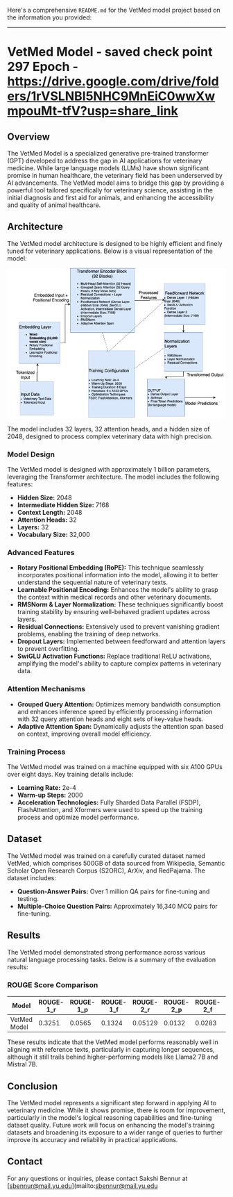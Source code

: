 Here's a comprehensive `README.md` for the VetMed model project based on the information you provided:

---


# VetMed Model - saved check point 297 Epoch - https://drive.google.com/drive/folders/1rVSLNBI5NHC9MnEiC0wwXwmpouMt-tfV?usp=share_link

## Overview

The VetMed Model is a specialized generative pre-trained transformer (GPT) developed to address the gap in AI applications for veterinary medicine. While large language models (LLMs) have shown significant promise in human healthcare, the veterinary field has been underserved by AI advancements. The VetMed model aims to bridge this gap by providing a powerful tool tailored specifically for veterinary science, assisting in the initial diagnosis and first aid for animals, and enhancing the accessibility and quality of animal healthcare.

## Architecture

The VetMed model architecture is designed to be highly efficient and finely tuned for veterinary applications. Below is a visual representation of the model:

![VetMed Model Architecture](Untitled%20Diagram.drawio.png)

The model includes 32 layers, 32 attention heads, and a hidden size of 2048, designed to process complex veterinary data with high precision.

### Model Design

The VetMed model is designed with approximately 1 billion parameters, leveraging the Transformer architecture. The model includes the following features:

- **Hidden Size:** 2048
- **Intermediate Hidden Size:** 7168
- **Context Length:** 2048
- **Attention Heads:** 32
- **Layers:** 32
- **Vocabulary Size:** 32,000

### Advanced Features

- **Rotary Positional Embedding (RoPE):** This technique seamlessly incorporates positional information into the model, allowing it to better understand the sequential nature of veterinary texts.
- **Learnable Positional Encoding:** Enhances the model's ability to grasp the context within medical records and other veterinary documents.
- **RMSNorm & Layer Normalization:** These techniques significantly boost training stability by ensuring well-behaved gradient updates across layers.
- **Residual Connections:** Extensively used to prevent vanishing gradient problems, enabling the training of deep networks.
- **Dropout Layers:** Implemented between feedforward and attention layers to prevent overfitting.
- **SwiGLU Activation Functions:** Replace traditional ReLU activations, amplifying the model's ability to capture complex patterns in veterinary data.

### Attention Mechanisms

- **Grouped Query Attention:** Optimizes memory bandwidth consumption and enhances inference speed by efficiently processing information with 32 query attention heads and eight sets of key-value heads.
- **Adaptive Attention Span:** Dynamically adjusts the attention span based on context, improving overall model efficiency.

### Training Process

The VetMed model was trained on a machine equipped with six A100 GPUs over eight days. Key training details include:

- **Learning Rate:** 2e-4
- **Warm-up Steps:** 2000
- **Acceleration Technologies:** Fully Sharded Data Parallel (FSDP), FlashAttention, and Xformers were used to speed up the training process and optimize model performance.

## Dataset

The VetMed model was trained on a carefully curated dataset named VetMed, which comprises 500GB of data sourced from Wikipedia, Semantic Scholar Open Research Corpus (S2ORC), ArXiv, and RedPajama. The dataset includes:

- **Question-Answer Pairs:** Over 1 million QA pairs for fine-tuning and testing.
- **Multiple-Choice Question Pairs:** Approximately 16,340 MCQ pairs for fine-tuning.

## Results

The VetMed model demonstrated strong performance across various natural language processing tasks. Below is a summary of the evaluation results:

### ROUGE Score Comparison

| Model        | ROUGE-1_r | ROUGE-1_p | ROUGE-1_f | ROUGE-2_r | ROUGE-2_p | ROUGE-2_f | ROUGE-L_r | ROUGE-L_p | ROUGE-L_f |
|--------------|-----------|-----------|-----------|-----------|-----------|-----------|-----------|-----------|-----------|
| VetMed Model | 0.3251    | 0.0565    | 0.1324    | 0.05129   | 0.0132    | 0.0283    | 0.2688    | 0.1827    | 0.1197    |

These results indicate that the VetMed model performs reasonably well in aligning with reference texts, particularly in capturing longer sequences, although it still trails behind higher-performing models like Llama2 7B and Mistral 7B.

## Conclusion

The VetMed model represents a significant step forward in applying AI to veterinary medicine. While it shows promise, there is room for improvement, particularly in the model's logical reasoning capabilities and fine-tuning dataset quality. Future work will focus on enhancing the model's training datasets and broadening its exposure to a wider range of queries to further improve its accuracy and reliability in practical applications.


## Contact

For any questions or inquiries, please contact Sakshi Bennur at [sbennur@mail.yu.edu](mailto:sbennur@mail.yu.edu
